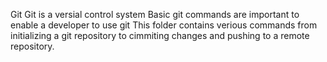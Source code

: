 Git
Git is a versial control system 
Basic git commands are important to enable a developer to use git
This folder contains verious commands from initializing a git repository to cimmiting changes and pushing to a remote repository.

